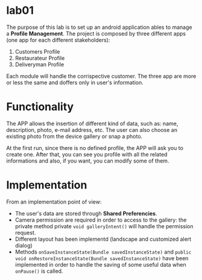# lab01

The purpose of this lab is to set up an android application ables to manage a **Profile Management**. The project is composed by three different apps (one app for each different stakeholders):

1. Customers Profile
2. Restaurateur Profile
3. Deliveryman Profile
  
Each module will handle the corrispective customer. The three app are more or less the same and doffers only in user's information.

# Functionality

The APP allows the insertion of different kind of data, such as: name, description, photo, e-mail address, etc. The user can also choose an existing photo from the device gallery or snap a photo.

At the first run, since there is no defined profile, the APP will ask you to create one. After that, you can see you profile with all the related informations and also, if you want, you can modify some of them.

# Implementation

From an implementation point of view:
- The user's data are stored through **Shared Preferencies**.
- Camera permission are required in order to access to the gallery: the private method private `void galleryIntent()` will handle the permission request.
- Different layout has been implementd (landscape and customized alert dialog)
- Methods `onSaveInstanceState(Bundle savedInstanceState)` and `public void onRestoreInstanceState(Bundle savedInstanceState)` have been implemented in order to handle the saving of some useful data when `onPause()` is called.
